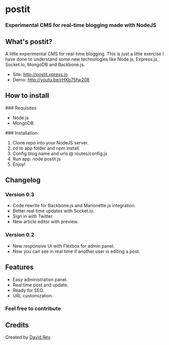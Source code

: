 # postit
### Experimental CMS for real-time blogging made with NodeJS

## What's postit?
A little experimental CMS for real-time blogging. This is just a little exercise I have done to understand some new technologies like Node.js, Express.js, Socket.io, MongoDB and Backbone.js.

+ Site: http://postit.xpress.io
+ Demo: http://youtu.be/rHXb75fw208

## How to install

### Requisites

+ Node.js
+ MongoDB

### Installation

1. Clone repo into your NodeJS server.
2. cd to app folder and npm install.
3. Config blog name and urls @ routes/config.js
4. Run app: node postit.js
5. Enjoy!

## Changelog

### Version 0.3

+ Code rewrite for Backbone.js and Marionette.js integration.
+ Better real time updates with Socket.io.
+ Sign in with Twitter.
+ New article editor with preview.

### Version 0.2

+ New responsive UI with Flexbox for admin panel.
+ Now you can see in real time if another user is editing a post.

## Features

+ Easy administration panel.
+ Real time post and update.
+ Ready for SEO.
+ URL customization.

### Feel free to contribute

## Credits
Created by [David Rey](http://twitter.com/dreyacosta).